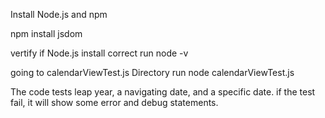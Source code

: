 Install Node.js and npm 

npm install jsdom

vertify if Node.js install correct
run node -v

going to calendarViewTest.js Directory 
run  node calendarViewTest.js

The code tests leap year, a navigating date, and a specific date.
if the test fail, it will show some error and debug statements.